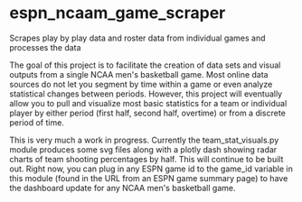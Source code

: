 # espn_ncaam_game_scraper
Scrapes play by play data and roster data from individual games and processes the data

The goal of this project is to facilitate the creation of data sets and visual outputs from a single NCAA men's basketball game. Most online data sources do not let you segment by time within a game or even analyze statistical changes between periods. However, this project will eventually allow you to pull and visualize most basic statistics for a team or individual player by either period (first half, second half, overtime) or from a discrete period of time. 

This is very much a work in progress. Currently the team_stat_visuals.py module produces some svg files along with a plotly dash showing radar charts of team shooting percentages by half. This will continue to be built out. Right now, you can plug in any ESPN game id to the game_id variable in this module (found in the URL from an ESPN game summary page) to have the dashboard update for any NCAA men's basketball game. 

